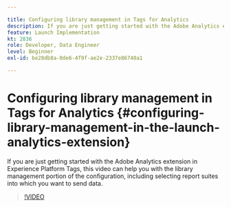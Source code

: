 ```yaml
---

title: Configuring library management in Tags for Analytics
description: If you are just getting started with the Adobe Analytics extension in Experience Platform Tags, this video can help you with the library management portion of the configuration, including selecting report suites into which you want to send data.
feature: Launch Implementation
kt: 2836
role: Developer, Data Engineer
level: Beginner
exl-id: be28db8a-0de6-4f9f-ae2e-2337e86740a1

---
```

# Configuring library management in Tags for Analytics {#configuring-library-management-in-the-launch-analytics-extension}

If you are just getting started with the Adobe Analytics extension in Experience Platform Tags, this video can help you with the library management portion of the configuration, including selecting report suites into which you want to send data.

>[!VIDEO](https://video.tv.adobe.com/v/27092/?quality=12&learn=on)
